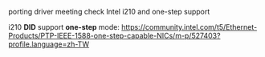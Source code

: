 porting driver
meeting
check Intel i210 and one-step support

i210  **DID** support **one-step** mode:
https://community.intel.com/t5/Ethernet-Products/PTP-IEEE-1588-one-step-capable-NICs/m-p/527403?profile.language=zh-TW



